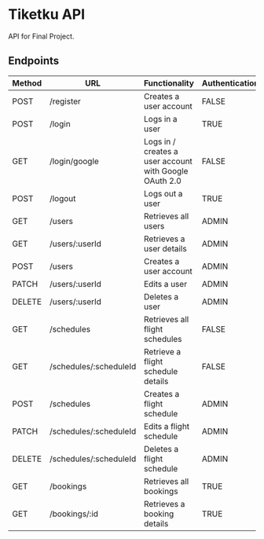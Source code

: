 # Tiketku API

API for Final Project.

## Endpoints

| Method | URL | Functionality | Authentication | 
| --- | --- | --- | --- |
| POST | /register | Creates a user account | FALSE |
| POST | /login | Logs in a user | TRUE |
| GET | /login/google | Logs in / creates a user account with Google OAuth 2.0 | FALSE |
| POST | /logout | Logs out a user | TRUE |
| GET | /users | Retrieves all users | ADMIN |
| GET | /users/:userId | Retrieves a user details | ADMIN |
| POST | /users | Creates a user account | ADMIN |
| PATCH | /users/:userId | Edits a user | ADMIN |
| DELETE | /users/:userId | Deletes a user | ADMIN |
| GET | /schedules | Retrieves all flight schedules | FALSE |
| GET | /schedules/:scheduleId | Retrieve a flight schedule details | FALSE |
| POST | /schedules | Creates a flight schedule | ADMIN |
| PATCH | /schedules/:scheduleId | Edits a flight schedule | ADMIN |
| DELETE | /schedules/:scheduleId | Deletes a flight schedule | ADMIN |
| GET | /bookings | Retrieves all bookings | TRUE |
| GET | /bookings/:id | Retrieves a booking details | TRUE |